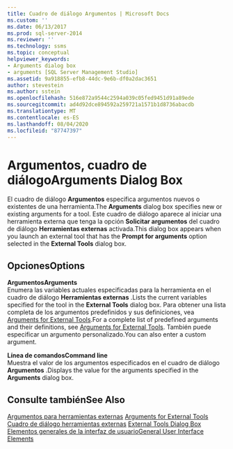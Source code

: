 ```yaml
---
title: Cuadro de diálogo Argumentos | Microsoft Docs
ms.custom: ''
ms.date: 06/13/2017
ms.prod: sql-server-2014
ms.reviewer: ''
ms.technology: ssms
ms.topic: conceptual
helpviewer_keywords:
- Arguments dialog box
- arguments [SQL Server Management Studio]
ms.assetid: 9a918855-efb8-44dc-9e6b-df0a2dac3651
author: stevestein
ms.author: sstein
ms.openlocfilehash: 516e872a9544c2594a039c05fed9451d91a89ede
ms.sourcegitcommit: ad4d92dce894592a259721a1571b1d8736abacdb
ms.translationtype: MT
ms.contentlocale: es-ES
ms.lasthandoff: 08/04/2020
ms.locfileid: "87747397"
---
```

# <a name="arguments-dialog-box"></a><span data-ttu-id="dd87d-102">Argumentos, cuadro de diálogo</span><span class="sxs-lookup"><span data-stu-id="dd87d-102">Arguments Dialog Box</span></span>
  <span data-ttu-id="dd87d-103">El cuadro de diálogo **Argumentos** especifica argumentos nuevos o existentes de una herramienta.</span><span class="sxs-lookup"><span data-stu-id="dd87d-103">The **Arguments** dialog box specifies new or existing arguments for a tool.</span></span> <span data-ttu-id="dd87d-104">Este cuadro de diálogo aparece al iniciar una herramienta externa que tenga la opción **Solicitar argumentos** del cuadro de diálogo **Herramientas externas** activada.</span><span class="sxs-lookup"><span data-stu-id="dd87d-104">This dialog box appears when you launch an external tool that has the **Prompt for arguments** option selected in the **External Tools** dialog box.</span></span>  
  
## <a name="options"></a><span data-ttu-id="dd87d-105">Opciones</span><span class="sxs-lookup"><span data-stu-id="dd87d-105">Options</span></span>  
 <span data-ttu-id="dd87d-106">**Argumentos**</span><span class="sxs-lookup"><span data-stu-id="dd87d-106">**Arguments**</span></span>  
 <span data-ttu-id="dd87d-107">Enumera las variables actuales especificadas para la herramienta en el cuadro de diálogo **Herramientas externas** .</span><span class="sxs-lookup"><span data-stu-id="dd87d-107">Lists the current variables specified for the tool in the **External Tools** dialog box.</span></span> <span data-ttu-id="dd87d-108">Para obtener una lista completa de los argumentos predefinidos y sus definiciones, vea [Arguments for External Tools](menu-help/external-tools.md).</span><span class="sxs-lookup"><span data-stu-id="dd87d-108">For a complete list of predefined arguments and their definitions, see [Arguments for External Tools](menu-help/external-tools.md).</span></span> <span data-ttu-id="dd87d-109">También puede especificar un argumento personalizado.</span><span class="sxs-lookup"><span data-stu-id="dd87d-109">You can also enter a custom argument.</span></span>  
  
 <span data-ttu-id="dd87d-110">**Línea de comandos**</span><span class="sxs-lookup"><span data-stu-id="dd87d-110">**Command line**</span></span>  
 <span data-ttu-id="dd87d-111">Muestra el valor de los argumentos especificados en el cuadro de diálogo **Argumentos** .</span><span class="sxs-lookup"><span data-stu-id="dd87d-111">Displays the value for the arguments specified in the **Arguments** dialog box.</span></span>  
  
## <a name="see-also"></a><span data-ttu-id="dd87d-112">Consulte también</span><span class="sxs-lookup"><span data-stu-id="dd87d-112">See Also</span></span>  
 <span data-ttu-id="dd87d-113">[Argumentos para herramientas externas](menu-help/external-tools.md) </span><span class="sxs-lookup"><span data-stu-id="dd87d-113">[Arguments for External Tools](menu-help/external-tools.md) </span></span>  
 <span data-ttu-id="dd87d-114">[Cuadro de diálogo herramientas externas](external-tools-dialog-box.md) </span><span class="sxs-lookup"><span data-stu-id="dd87d-114">[External Tools Dialog Box](external-tools-dialog-box.md) </span></span>  
 [<span data-ttu-id="dd87d-115">Elementos generales de la interfaz de usuario</span><span class="sxs-lookup"><span data-stu-id="dd87d-115">General User Interface Elements</span></span>](general-user-interface-elements.md)  
  
  
